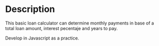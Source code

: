 # Description
This basic loan calculator can determine monthly payments in base of a total loan amount, interest pecentaje and years to pay.

Develop in Javascript as a practice.
